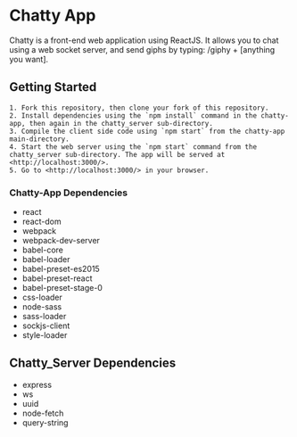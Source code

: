 Chatty App
=====================

Chatty is a front-end web application using ReactJS. It allows you to chat using a web socket server, and send giphs by typing: /giphy + [anything you want].

## Getting Started

```
1. Fork this repository, then clone your fork of this repository.
2. Install dependencies using the `npm install` command in the chatty-app, then again in the chatty_server sub-directory.
3. Compile the client side code using `npm start` from the chatty-app main-directory.
4. Start the web server using the `npm start` command from the chatty_server sub-directory. The app will be served at <http://localhost:3000/>.
5. Go to <http://localhost:3000/> in your browser.
```

### Chatty-App Dependencies

* react
* react-dom
* webpack
* webpack-dev-server
* babel-core
* babel-loader
* babel-preset-es2015
* babel-preset-react
* babel-preset-stage-0
* css-loader
* node-sass
* sass-loader
* sockjs-client
* style-loader

## Chatty_Server Dependencies

* express
* ws
* uuid
* node-fetch
* query-string
